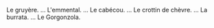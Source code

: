 Le gruyère. ...
L'emmental. ...
Le cabécou. ...
Le crottin de chèvre. ...
La burrata. ...
Le Gorgonzola.
